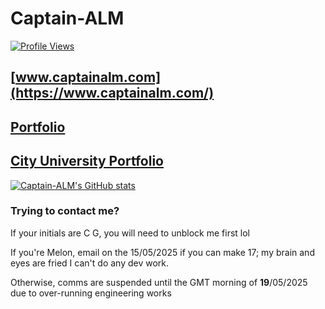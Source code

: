 # Captain-ALM

[![Profile Views](https://komarev.com/ghpvc/?username=captain-alm&label=Profile%20views&color=0e75b6&style=flat)](https://github.com/captain-alm)

## [www.captainalm.com](https://www.captainalm.com/)

## [Portfolio](https://portfolio.captainalm.com/)

## [City University Portfolio](https://cityuni.captainalm.com/)

[![Captain-ALM's GitHub stats](https://github-readme-stats.vercel.app/api?username=captain-alm&show_icons=true&theme=onedark&include_all_commits=true&hide_border=true)](https://github.com/captain-alm)

### Trying to contact me?

If your initials are C G, you will need to unblock me first lol

If you're Melon, email on the 15/05/2025 if you can make 17; my brain and eyes are fried I can't do any dev work.

Otherwise, comms are suspended until the GMT morning of **19**/05/2025 due to over-running engineering works
